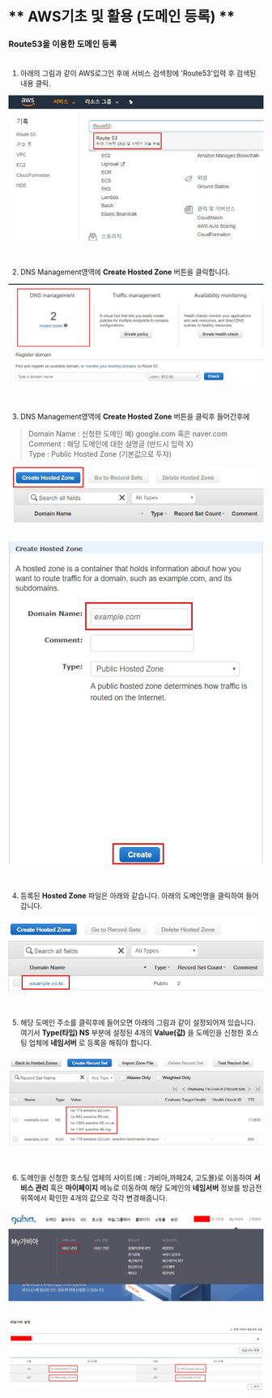 # ** AWS기초 및 활용 (도메인 등록) ** 

### Route53을 이용한 도메인 등록<br><br>

1. 아래의 그림과 같이 AWS로그인 후에 서비스 검색창에 'Route53'입력 후 검색된 내용 클릭.<br>

![도메인등록1](https://github.com/dockerdongjin/aws-network-examples/blob/master/case1/img/case1-1.jpg)<br><br><br>


2. DNS Management영역에 __Create Hosted Zone__ 버튼을 클릭합니다.<br>

![도메인등록2](https://github.com/dockerdongjin/aws-network-examples/blob/master/case1/img/case1-2.jpg)<br><br><br>

3. DNS Management영역에 __Create Hosted Zone__ 버튼을 클릭후 들어간후에<br>
> Domain Name : 신청한 도메인 예) google.com 혹은 naver.com<br>
> Comment : 해당 도메인에 대한 설명글 (반드시 입력 X)<br>
> Type : Public Hosted Zone (기본값으로 두자)

![도메인등록3](https://github.com/dockerdongjin/aws-network-examples/blob/master/case1/img/case1-3.jpg)<br><br><br>
![도메인등록4](https://github.com/dockerdongjin/aws-network-examples/blob/master/case1/img/case1-4.jpg)<br><br><br>

4. 등록된 __Hosted Zone__ 파일은 아래와 같습니다. 아래의 도메인명을 클릭하여 들어갑니다.<br> 

![도메인등록5](https://github.com/dockerdongjin/aws-network-examples/blob/master/case1/img/case1-5.jpg)<br><br><br>

5. 해당 도메인 주소를 클릭후에 들어오면 아래의 그림과 같이 설정되어져 있습니다. 여기서 __Type(타입) NS__ 부분에 설정된 4개의 __Value(값)__ 을 도메인을 신청한 호스팅 업체에 __네임서버__ 로 등록을 해줘야 합니다.<br>

![도메인등록6](https://github.com/dockerdongjin/aws-network-examples/blob/master/case1/img/case1-6.jpg)<br><br><br>

6. 도메인을 신청한 호스팅 업체의 사이트(예 : 가비아,까페24, 고도몰)로 이동하여 __서비스 관리__ 혹은 __마이페이지__ 메뉴로 이동하여 해당 도메인의 __네임서버__ 정보를 방금전 위쪽에서 확인한 4개의 값으로 각각 변경해줍니다.<br>

![도메인등록7](https://github.com/dockerdongjin/aws-network-examples/blob/master/case1/img/case1-7-2.jpg)<br><br><br>
![도메인등록8](https://github.com/dockerdongjin/aws-network-examples/blob/master/case1/img/case1-7.jpg)<br><br><br>


